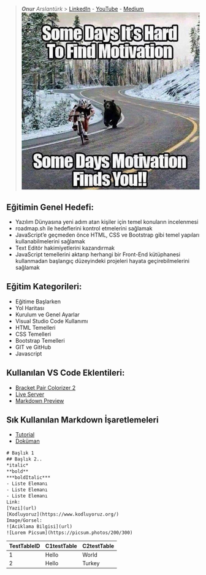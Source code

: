 > ***Onur*** *Arslantürk* > [LinkedIn](https://www.linkedin.com/in/onur-arslant%C3%BCrk/) - [YouTube](http://www.onurarslanturk.com/) - [Medium](http://www.onurarslanturk.com/)
![FunnyMotto](absoluteMotivation.jpg "so it means that nevet skip your task :)")

## Eğitimin Genel Hedefi:
* Yazılım Dünyasına yeni adım atan kişiler için temel konuların incelenmesi
* roadmap.sh ile hedeflerini kontrol etmelerini sağlamak
* JavaScript’e geçmeden önce HTML, CSS ve Bootstrap gibi temel yapıları kullanabilmelerini sağlamak
* Text Editör hakimiyetlerini kazandırmak
* JavaScript temellerini aktarıp herhangi bir Front-End kütüphanesi kullanmadan başlangıç düzeyindeki projeleri hayata geçirebilmelerini sağlamak
## Eğitim Kategorileri:
- Eğitime Başlarken
- Yol Haritası
- Kurulum ve Genel Ayarlar
- Visual Studio Code Kullanımı
- HTML Temelleri
- CSS Temelleri
- Bootstrap Temelleri
- GIT ve GitHub
- Javascript
## Kullanılan VS Code Eklentileri:
- [Bracket Pair Colorizer 2](https://marketplace.visualstudio.com/items?itemName=CoenraadS.bracket-pair-colorizer-2)
- [Live Server](https://marketplace.visualstudio.com/items?itemName=ritwickdey.LiveServer)
- [Markdown Preview](https://marketplace.visualstudio.com/items?itemName=shd101wyy.markdown-preview-enhanced)

## Sık Kullanılan Markdown İşaretlemeleri
- [Tutorial](https://commonmark.org/help/tutorial/index.html)
- [Doküman](https://commonmark.org/help/)
```
# Başlık 1
## Başlık 2.. 
*italic* 
**bold**
***boldItalic***
- Liste Elemanı
- Liste Elemanı
- Liste Elemanı
Link:
[Yazi](url)
[Kodluyoruz](https://www.kodluyoruz.org/)
Image/Gorsel:
![Aciklama Bilgisi](url)
![Lorem Picsum](https://picsum.photos/200/300)
```
| TestTableID | C1testTable | C2testTable |
| - | - | - |
| 1 | Hello | World |
| 2 | Hello | Turkey |